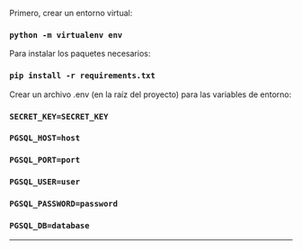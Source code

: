 Primero, crear un entorno virtual:
### `python -m virtualenv env`

Para instalar los paquetes necesarios:
### `pip install -r requirements.txt`

Crear un archivo .env (en la raíz del proyecto) para las variables de entorno:

### `SECRET_KEY=SECRET_KEY`
### `PGSQL_HOST=host`
### `PGSQL_PORT=port`
### `PGSQL_USER=user`
### `PGSQL_PASSWORD=password`
### `PGSQL_DB=database`

<hr/>
